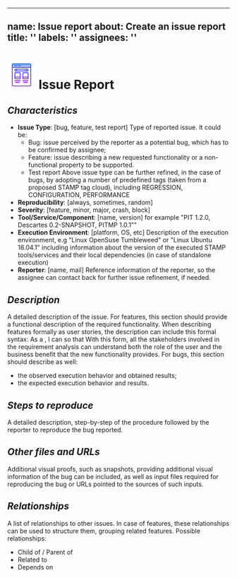 ***

## name: Issue report&#xD;&#xA;about: Create an issue report&#xD;&#xA;title: ''&#xD;&#xA;labels: ''&#xD;&#xA;assignees: ''

# ![image info](/docs/assets/icons/icons8-template-64.png) Issue Report

## *Characteristics*

- **Issue Type**: \[bug, feature, test report]
  Type of reported issue. It could be:
  - Bug: issue perceived by the reporter as a potential bug, which has to be confirmed by assignee;
  - Feature: issue describing a new requested functionality or a non-functional property to be supported.
  - Test report
    Above issue type can be further refined, in the case of bugs, by adopting a number of
    predefined tags (taken from a proposed STAMP tag cloud), including REGRESSION, CONFIGURATION, PERFORMANCE
- **Reproducibility**: \[always, sometimes, random]
- **Severity**: \[feature, minor, major, crash, block]
- **Tool/Service/Component**: \[name, version]
  for example "PIT 1.2.0, Descartes 0.2-SNAPSHOT, PITMP 1.0.1""
- **Execution Environment**: \[platform, OS, etc]
  Description of the execution environment, e.g "Linux OpenSuse Tumbleweed" or "Linux Ubuntu 16.04.1"
  including information about the version of the executed STAMP tools/services and their
  local dependencies (in case of standalone execution)
- **Reporter**: \[name, mail]
  Reference information of the reporter, so the assignee can contact back for further issue refinement, if needed.

## *Description*

A detailed description of the issue.
For features, this section should provide a functional description of the required functionality. When describing features formally as user stories, the description can include this formal syntax:
As a <role>, I can <activity> so that <business value>
With this form, all the stakeholders involved in the requirement analysis can understand both the role of the user and the business benefit that the new functionality provides.
For bugs, this section should describe as well:

- the observed execution behavior and obtained results;
- the expected execution behavior and results.

## *Steps to reproduce*

A detailed description, step-by-step of the procedure followed by the reporter to reproduce the bug reported.

## *Other files and URLs*

Additional visual proofs, such as snapshots, providing additional visual information of the bug can be included,
as well as input files required for reproducing the bug or URLs pointed to the sources of such inputs.

## *Relationships*

A list of relationships to other issues. In case of features, these relationships can be used to structure them,
grouping related features. Possible relationships:

- Child of / Parent of
- Related to
- Depends on
